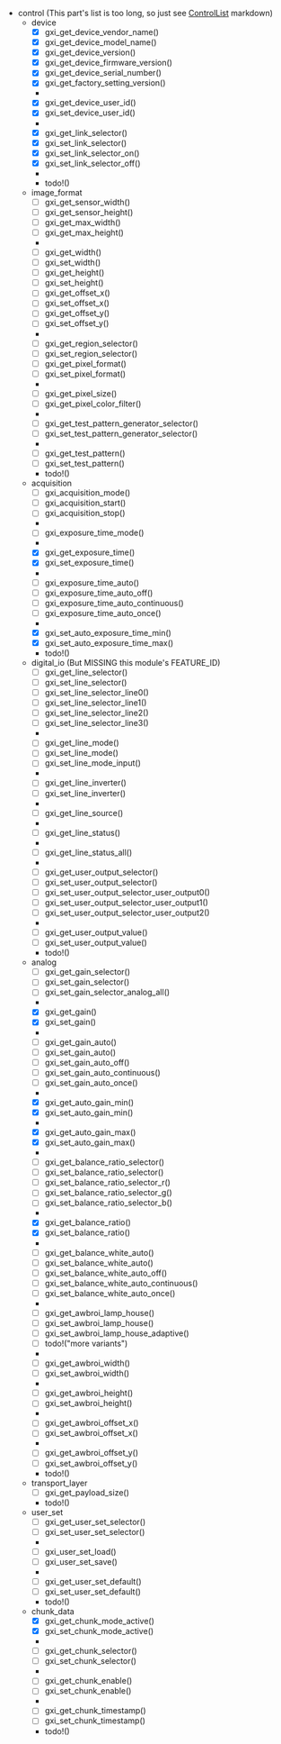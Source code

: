 - control (This part's list is too long, so just see [ControlList](#control) markdown)
  - device
    - [x] gxi_get_device_vendor_name()
    - [x] gxi_get_device_model_name()
    - [x] gxi_get_device_version()
    - [x] gxi_get_device_firmware_version()
    - [x] gxi_get_device_serial_number()
    - [x] gxi_get_factory_setting_version()
    - 
    - [x] gxi_get_device_user_id()
    - [x] gxi_set_device_user_id()
    - 
    - [x] gxi_get_link_selector()
    - [x] gxi_set_link_selector()
    - [x] gxi_set_link_selector_on()
    - [x] gxi_set_link_selector_off()
    - 
    - todo!()
  - image_format
    - [ ] gxi_get_sensor_width()
    - [ ] gxi_get_sensor_height()
    - [ ] gxi_get_max_width()
    - [ ] gxi_get_max_height()
    - 
    - [ ] gxi_get_width()
    - [ ] gxi_set_width()
    - [ ] gxi_get_height()
    - [ ] gxi_set_height()
    - [ ] gxi_get_offset_x()
    - [ ] gxi_set_offset_x()
    - [ ] gxi_get_offset_y()
    - [ ] gxi_set_offset_y()
    - 
    - [ ] gxi_get_region_selector()
    - [ ] gxi_set_region_selector()
    - [ ] gxi_get_pixel_format()
    - [ ] gxi_set_pixel_format()
    - 
    - [ ] gxi_get_pixel_size()
    - [ ] gxi_get_pixel_color_filter()
    - 
    - [ ] gxi_get_test_pattern_generator_selector()
    - [ ] gxi_set_test_pattern_generator_selector()
    - 
    - [ ] gxi_get_test_pattern()
    - [ ] gxi_set_test_pattern()
    - todo!()
  - acquisition
    - [ ] gxi_acquisition_mode()
    - [ ] gxi_acquisition_start()
    - [ ] gxi_acquisition_stop()
    -
    - [ ] gxi_exposure_time_mode()
    - 
    - [x] gxi_get_exposure_time()
    - [x] gxi_set_exposure_time()
    - 
    - [ ] gxi_exposure_time_auto()
    - [ ] gxi_exposure_time_auto_off()
    - [ ] gxi_exposure_time_auto_continuous()
    - [ ] gxi_exposure_time_auto_once()
    - 
    - [x] gxi_set_auto_exposure_time_min()
    - [x] gxi_set_auto_exposure_time_max() 
    - todo!()
  - digital_io (But MISSING this module's FEATURE_ID)
    - [ ] gxi_get_line_selector()
    - [ ] gxi_set_line_selector()
    - [ ] gxi_set_line_selector_line0()
    - [ ] gxi_set_line_selector_line1()
    - [ ] gxi_set_line_selector_line2()
    - [ ] gxi_set_line_selector_line3()
    - 
    - [ ] gxi_get_line_mode()
    - [ ] gxi_set_line_mode()
    - [ ] gxi_set_line_mode_input()
    - 
    - [ ] gxi_get_line_inverter()
    - [ ] gxi_set_line_inverter()
    - 
    - [ ] gxi_get_line_source()
    - 
    - [ ] gxi_get_line_status()
    - 
    - [ ] gxi_get_line_status_all()
    - 
    - [ ] gxi_get_user_output_selector()
    - [ ] gxi_set_user_output_selector()
    - [ ] gxi_set_user_output_selector_user_output0()
    - [ ] gxi_set_user_output_selector_user_output1()
    - [ ] gxi_set_user_output_selector_user_output2()
    - 
    - [ ] gxi_get_user_output_value()
    - [ ] gxi_set_user_output_value()
    - todo!()
  - analog
    - [ ] gxi_get_gain_selector()
    - [ ] gxi_set_gain_selector()
    - [ ] gxi_set_gain_selector_analog_all()
    - 
    - [x] gxi_get_gain()
    - [x] gxi_set_gain()
    - 
    - [ ] gxi_get_gain_auto()
    - [ ] gxi_set_gain_auto()
    - [ ] gxi_set_gain_auto_off()
    - [ ] gxi_set_gain_auto_continuous()
    - [ ] gxi_set_gain_auto_once()
    - 
    - [x] gxi_get_auto_gain_min()
    - [x] gxi_set_auto_gain_min()
    - 
    - [x] gxi_get_auto_gain_max()
    - [x] gxi_set_auto_gain_max()
    - 
    - [ ] gxi_get_balance_ratio_selector()
    - [ ] gxi_set_balance_ratio_selector()
    - [ ] gxi_set_balance_ratio_selector_r()
    - [ ] gxi_set_balance_ratio_selector_g()
    - [ ] gxi_set_balance_ratio_selector_b() 
    - 
    - [x] gxi_get_balance_ratio()
    - [x] gxi_set_balance_ratio()
    - 
    - [ ] gxi_get_balance_white_auto()
    - [ ] gxi_set_balance_white_auto()
    - [ ] gxi_set_balance_white_auto_off()
    - [ ] gxi_set_balance_white_auto_continuous()
    - [ ] gxi_set_balance_white_auto_once()
    - 
    - [ ] gxi_get_awbroi_lamp_house()
    - [ ] gxi_set_awbroi_lamp_house()
    - [ ] gxi_set_awbroi_lamp_house_adaptive()
    - [ ] todo!("more variants")
    - 
    - [ ] gxi_get_awbroi_width()
    - [ ] gxi_set_awbroi_width()
    - 
    - [ ] gxi_get_awbroi_height()
    - [ ] gxi_set_awbroi_height()
    - 
    - [ ] gxi_get_awbroi_offset_x()
    - [ ] gxi_set_awbroi_offset_x()
    - 
    - [ ] gxi_get_awbroi_offset_y()
    - [ ] gxi_set_awbroi_offset_y()
    - todo!()
  - transport_layer
    - [ ] gxi_get_payload_size()
    - todo!()
  - user_set
    - [ ] gxi_get_user_set_selector()
    - [ ] gxi_set_user_set_selector()
    - 
    - [ ] gxi_user_set_load()
    - [ ] gxi_user_set_save()
    - 
    - [ ] gxi_get_user_set_default()
    - [ ] gxi_set_user_set_default()
    - todo!()
  - chunk_data
    - [x] gxi_get_chunk_mode_active()
    - [x] gxi_set_chunk_mode_active()
    - 
    - [ ] gxi_get_chunk_selector()
    - [ ] gxi_set_chunk_selector()
    - 
    - [ ] gxi_get_chunk_enable()
    - [ ] gxi_set_chunk_enable()
    - 
    - [ ] gxi_get_chunk_timestamp()
    - [ ] gxi_set_chunk_timestamp()
    - todo!()
